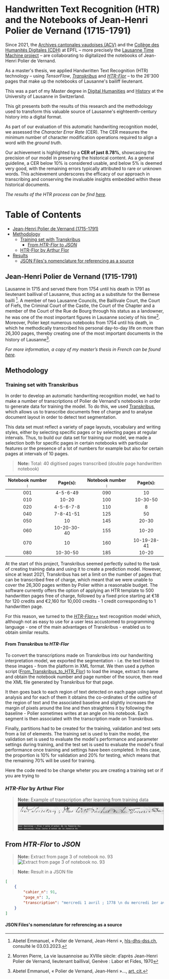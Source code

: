 # Handwritten Text Recognition (HTR) and the Notebooks of Jean-Henri Polier de Vernand (1715-1791)

Since 2021, the [Archives cantonales vaudoises (ACV)](https://www.vd.ch/toutes-les-autorites/archives-cantonales-vaudoises-acv) and the [Collège des Humanités Digitales (CDH)](https://www.epfl.ch/schools/cdh/fr/) at EPFL – more precisely the [Lausanne Time Machine project](https://www.epfl.ch/schools/cdh/lausanne-time-machine/fr/lausanne-time-machine/) – are collaborating to digitalized the notebooks of Jean-Henri Polier de Vernand. 

As a master's thesis, we applied Handwritten Text Recognition (HTR) technology – using *TensorFlow*, [*Transkribus*](https://readcoop.eu/transkribus/) and [*HTR-Flor*](https://github.com/arthurflor23/handwritten-text-recognition) – to the 26'300 pages that make up the notebooks of Lausanne's bailiff lieutenant. 

This was a part of my Master degree in [Digital Humanities](https://www.unil.ch/lettres/fr/home/menuinst/formations/master-en-humanites-numeriques.html) and [History](https://www.unil.ch/hist/fr/home/menuinst/formations/maitrise-universitaire-1.html) at the University of Lausanne in Switzerland. 

This git presents both the results of this research and the methodology used to transform this valuable source of Lausanne's eighteenth-century history into a digital format.

As part of our evaluation of this automatic handwriting recognition model, we assessed the *Character Error Rate* (CER). The CER measures the minimum number of character modification operations required to align a word with the *ground truth*. 

Our achievement is highlighted by a **CER of just 8.78%**, showcasing the precision of our model in preserving the historical content. As a general guideline, a CER below 10% is considered usable, and below 5% is deemed very good, with the remaining errors typically attributed to rare or unknown words. This achievement underscores the efficacy of our approach in transcribing and conserving the invaluable insights embedded within these historical documents.


*The results of the HTR process can be find [here]().* <!-- AJOUTER LIEN RELATIF -->

Table of Contents
=================
* [Jean-Henri Polier de Vernand (1715-1791)](#jean-henri-polier-de-vernand-1715-1791)
* [Methodology](#methodology)
    * [Training set with Transkribus](#training-set-with-transkribus)
        * [From *HTR-Flor* to *JSON*](#from-htr-flor-to-json)
    * [HTR-Flor by Arthur Flor](#htr-flor-by-arthur-flor)
* [Results](#results)
    * [JSON Files's nomenclature for referencing as a source](#json-filess-nomenclature-for-referencing-as-a-source)


## Jean-Henri Polier de Vernand (1715-1791)
Lausanne in 1715 and served there from 1754 until his death in 1791 as lieutenant baillival of Lausanne, thus acting as a substitute for the Bernese bailli [^1]. A member of two Lausanne Councils, the Baillivale Court, the Court of Fiefs, the Criminal Court of the Castle, the Court of the Chapter and a member of the Court of the Rue de Bourg through his status as a landowner, he was one of the most important figures in Lausanne society of his time[^2]. Moreover, Polier kept numerous notebooks from 1754 until his death, in which he methodically transcribed his personal day-to-day life on more than 26,300 pages, thereby creating one of the most important documents in the history of Lausanne[^3].

*For more information, a copy of my master’s thesis in French can be found [here](Master_thesis_Kauffmann_2023.pdf).* 

[^1]: Abetel Emmanuel, « Polier de Vernand, Jean-Henri », [hls-dhs-dss.ch](https://hls-dhs-dss.ch/articles/017839/2009-04-20/), consulté le 03.03.2023.
[^2]: Morren Pierre, La vie lausannoise au XVIIIe siècle: d’après Jean-Henri Polier de Vernand, lieutenant baillival, Genève : Labor et Fides, 1970
[^3]: Abetel Emmanuel, « Polier de Vernand, Jean-Henri »…, [art. cit.](https://hls-dhs-dss.ch/articles/017839/2009-04-20/)


## Methodology 

### Training set with Transkribus 

In order to develop an automatic handwriting recognition model, we had to make a number of transcriptions of Polier de Vernand's notebooks in order to generate data for training the model. To do this, we used [Transkribus](https://readcoop.eu/transkribus/), which allows us to transcribe documents free of charge and to analyse document layout in order to detect text segmentation.

This data set must reflect a variety of page layouts, vocabulary and writing styles, either by selecting specific pages or by selecting pages at regular intervals. Thus, to build our data set for training our model, we made a selection both for specific pages in certain notebooks with particular features or the presence of a lot of numbers for example but also for certain pages at intervals of 10 pages.

> **Note:** Total: 40 digitised pages transcribed (double page handwritten notebook)

| Notebook number : | Page(s): | Notebook number : | Page(s):  |
|:---------:|:---------:|:---------:|:---------:|
| 001 | 4-5-6-49 | 090 | 10 |
| 010 | 10-20 | 100 | 10-30-50 |
| 020 | 4-5-6-7-8 | 110 | 8 |
| 040 | 7-8-41-51 | 125 | 50 |
| 050 | 10 | 145 | 20-30 |
| 060 | 10-20-30-40 | 155 | 10-20 |
| 070 | 10 | 160 | 10-19-28-41 |
| 080 | 10-30-50| 185 | 10-20 |

At the start of this project, Transkribus seemed perfectly suited to the task of creating training data and using it to create a prediction model. However, since at least 2021, Transkribus has set a limit on the number of pages that can be transcribed free of charge, which meant that we were unable to cover the 26,300 pages written by Polier within a reasonable budget. The software currently offers the option of applying an HTR template to 500 handwritten pages free of charge, followed by a fixed price starting at €18 for 120 credits and €2,160 for 10,000 credits - 1 credit corresponding to 1 handwritten page.

For this reason, we turned to the [*HTR-Flor++*](#htr-flor-by-arthur-flor) text recognition model which, although not as easy to use for a user less accustomed to programming language - one of the main advantages of Transkribus - enabled us to obtain similar results. 

#### From *Transkribus* to *HTR-Flor*
To convert the transcriptions made on Transkribus into our handwriting interpretation model, we exported the segmentation - i.e. the text linked to these images - from the platform in XML format. We then used a python script ([From_Transkribus_to_HTR_Flor](From_Transkribus_to_HTR_Flor.ipynb)) to load the image, extract its name and obtain the notebook number and page number of the source, then read the XML file generated by Transkribus for that page. 

It then goes back to each region of text detected on each page using layout analysis and for each of them it obtains the co-ordinates of the outline of the region of text and the associated baseline and slightly increases the margin of pixels around the line and then straightens it by following the baseline - Polier sometimes writes at an angle on his notebook. Each segment is then associated with the transcription made on Transkribus.

Finally, partitions had to be created for the training, validation and test sets from a list of elements. The training set is used to train the model, the validation set is used to evaluate the model's performance and parameter settings during training, and the test set is used to evaluate the model's final performance once training and settings have been completed. In this case, the proportion is 10% for validation and 20% for testing, which means that the remaining 70% will be used for training.

Here the code need to be change wheter you are creating a training set or if you are trying to 


### *HTR-Flor* by Arthur Flor 
<!-- Preentrainement sur Bentham Data Set -->

> **Note:** Example of transcription after learning from training data
![Example of transcription after learning from training data](Sample_1.png)


## From *HTR-Flor* to *JSON* 

> **Note:** Extract from page 3 of notebook no. 93
![Extract from page 3 of notebook no. 93](Sample_2.png)


> **Note:** Result in a JSON file
``` json
[
    {
        "cahier_n": 91,
        "page_n": 3,
        "transcription": "mercredi 1 avril ; 1778 \n du mercredi 1er avril ;, \n mon frere a la haye; \n jattendois aver bien de l'impatience mon cher frere \n votre lettre du 7 du mois passe, je suis afflige plus \n que je ne puis vous le dine des tristes nouvelles que \n lus donnez de l'etat de votre sante, je sousse in \n finiment de vos maux & prie le ciel avec ardeur de \n les adoucir, je vais languir jusqu'a ce que vous avi \n siez de votre arrivee a la haye. vous demand. \n rais la place de me faire ecrire par le secretaire de \n mr de, pour peu qu vous soyez fatique d't \n vaquer vous meme ; je voudrois pouvoir esperer \n que la douce chaleur du printemps donnera un \n peu de jeu a ves membres & dissipera vos fluxions \n mais lorsque le vent d'est soufler a avec rigueur \n n'y aura t'il pas moyen de vous dispenser d'etre \n present a ces longr exercices vous avez ete si \n souvent de tour qu'il seroit juste de laisser une \n partie du travail a ceux qui ont moins apereque \n vous ; nous venons d'avoir une commolion \n agreable & triste dans la parente; la fille de mr. le \n don, aimable, douee de beaucoup desprit & de \n pande tulenr a suljuque depuis quelques mois \n de sentimens profonds destime & d'amour un jeu \n n: seigneur anglais pair d'irlande sous le titre \n de gatxay, aye de 20 ans, ayant avec lui mne \n espece de gouverneur du pays, momme le minf \n combe; e jeune seigneur pour legitimer se \n passion ; parl. sacrement il s'est fait ecouter \n en a voulu excopter de sa minorite on a miste \n sur le consentement de les parant, l'epousema op \n pes qu'il ne pouvoit sarreter a ces lonqueurs \n qu'il etois trop emzlamme pour attendre,; il a \n bien d illu ceder a des instances si fortes ; les \n cennes ces velles qui se sont melees de cette \n faure n'ont pas trop bien combine taut ola \n dim: 2 mars a 6 h 1/2 du soir, mylard apres \n "
    }
]
```


#### JSON Files's nomenclature for referencing as a source 
<!-- Explication des numéros de pages etc.  -->

